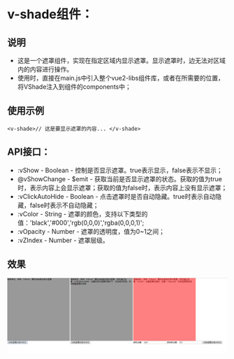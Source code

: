 # v-shade组件：
## 说明
- 这是一个遮罩组件，实现在指定区域内显示遮罩。显示遮罩时，边无法对区域内的内容进行操作。
- 使用时，直接在main.js中引入整个vue2-libs组件库，或者在所需要的位置，将VShade注入到组件的components中；

## 使用示例
`<v-shade>// 这是要显示遮罩的内容... </v-shade>`

## API接口：
- :vShow - Boolean - 控制是否显示遮罩。true表示显示，false表示不显示；
- @vShowChange - $emit - 获取当前是否显示遮罩的状态。获取的值为true时，表示内容上会显示遮罩；获取的值为false时，表示内容上没有显示遮罩；
- :vClickAutoHide - Boolean - 点击遮罩时是否自动隐藏。true时表示自动隐藏，false时表示不自动隐藏；
- :vColor - String - 遮罩的颜色，支持以下类型的值：'black','#000','rgb(0,0,0)','rgba(0,0,0,1)';
- :vOpacity - Number - 遮罩的透明度，值为0~1之间；
- :vZIndex - Number - 遮罩层级。

## 效果
![效果图](/static/app/shade-demo/img/effect.png)